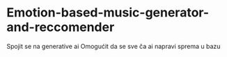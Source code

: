 # Emotion-based-music-generator-and-reccomender
Spojit se na generative ai
Omogućit da se sve ča ai napravi sprema u bazu
